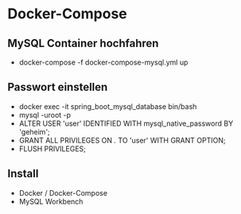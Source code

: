 # Docker-Compose
## MySQL Container hochfahren
- docker-compose -f docker-compose-mysql.yml up

## Passwort einstellen
- docker exec -it spring_boot_mysql_database bin/bash
- mysql -uroot -p
- ALTER USER 'user' IDENTIFIED WITH mysql_native_password BY 'geheim';
- GRANT ALL PRIVILEGES ON *.* TO 'user' WITH GRANT OPTION;
- FLUSH PRIVILEGES;

## Install
- Docker / Docker-Compose
- MySQL Workbench